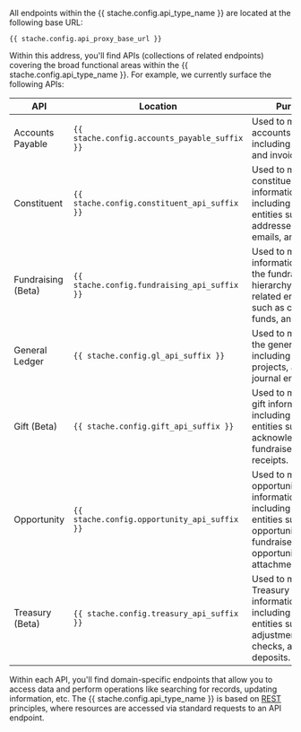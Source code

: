 All endpoints within the {{ stache.config.api_type_name }} are located at the following base URL:

<pre><code class="language-http">{{ stache.config.api_proxy_base_url }}</code></pre>

Within this address, you'll find APIs (collections of related endpoints) covering the broad functional areas within the {{ stache.config.api_type_name }}.  For example, we currently surface the following APIs:

<div class="table-responsive">
  <table class="table table-striped table-hover">
    <thead>
  		<tr>
  			<th>API</th>
  			<th>Location</th>
  			<th>Purpose</th>
  		</tr>
  	</thead>
  	<tbody>
      <tr>
        <td>Accounts Payable</td>
        <td><code class="language-http">{{ stache.config.accounts_payable_suffix }}</code></td>
        <td>Used to manage accounts payable, including vendors and invoices.</td>
      </tr>
      <tr>
        <td>Constituent</td>
        <td><code class="language-http">{{ stache.config.constituent_api_suffix }}</code></td>
        <td>Used to manage constituent information, including related entities such as addresses, phones, emails, and notes.</td>
      </tr>
      <tr>
        <td class="nowrap">Fundraising (Beta)</td>
        <td><code class="language-http">{{ stache.config.fundraising_api_suffix }}</code></td>
        <td>Used to manage information within the fundraising hierarchy and related entities such as campaigns, funds, and appeals.</td>
      </tr>
      <tr>
        <td class="nowrap">General Ledger</td>
        <td><code class="language-http">{{ stache.config.gl_api_suffix }}</code></td>
        <td>Used to manage the general ledger, including accounts, projects, and journal entries.</td>
      </tr>
      <tr>
        <td class="nowrap">Gift (Beta)</td>
        <td><code class="language-http">{{ stache.config.gift_api_suffix }}</code></td>
        <td>Used to manage gift information, including related entities such as acknowledgements, fundraisers, and receipts.</td>
      </tr>
      <tr>
        <td class="nowrap">Opportunity</td>
        <td><code class="language-http">{{ stache.config.opportunity_api_suffix }}</code></td>
        <td>Used to manage opportunity information, including related entities such as opportunity fundraisers and opportunity attachments.</td>
      </tr>
      <tr>
        <td class="nowrap">Treasury (Beta)</td>
        <td><code class="language-http">{{ stache.config.treasury_api_suffix }}</code></td>
        <td>Used to manage Treasury information, including related entities such as adjustments, checks, and deposits.</td>
      </tr>
    </tbody>
  </table>
</div>

Within each API, you'll find domain-specific endpoints that allow you to access data and perform operations like searching for records, updating information, etc.  The {{ stache.config.api_type_name }} is based on <a href="https://en.wikipedia.org/wiki/Representational_state_transfer" target="_blank">REST</a> principles, where resources are accessed via standard requests to an API endpoint.
